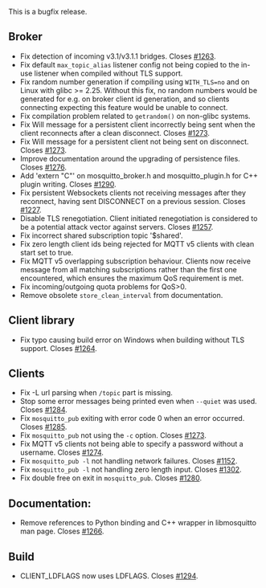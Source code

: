 <!--
.. title: Version 1.6.3 released
.. slug: version-1-6-3-released
.. date: 2019-06-18 13:00:00 UTC+1
.. tags: Releases
.. category:
.. link:
.. description:
.. type: text
-->

This is a bugfix release.

## Broker

- Fix detection of incoming v3.1/v3.1.1 bridges. Closes [#1263].
- Fix default `max_topic_alias` listener config not being copied to the in-use
  listener when compiled without TLS support.
- Fix random number generation if compiling using `WITH_TLS=no` and on Linux
  with glibc >= 2.25. Without this fix, no random numbers would be generated
  for e.g. on broker client id generation, and so clients connecting expecting
  this feature would be unable to connect.
- Fix compilation problem related to `getrandom()` on non-glibc systems.
- Fix Will message for a persistent client incorrectly being sent when the
  client reconnects after a clean disconnect. Closes [#1273].
- Fix Will message for a persistent client not being sent on disconnect.
  Closes [#1273].
- Improve documentation around the upgrading of persistence files. Closes
  [#1276].
- Add 'extern "C"' on mosquitto_broker.h and mosquitto_plugin.h for C++ plugin
  writing. Closes [#1290].
- Fix persistent Websockets clients not receiving messages after they
  reconnect, having sent DISCONNECT on a previous session. Closes [#1227].
- Disable TLS renegotiation. Client initiated renegotiation is considered to
  be a potential attack vector against servers. Closes [#1257].
- Fix incorrect shared subscription topic '$shared'.
- Fix zero length client ids being rejected for MQTT v5 clients with clean
  start set to true.
- Fix MQTT v5 overlapping subscription behaviour. Clients now receive message
  from all matching subscriptions rather than the first one encountered, which
  ensures the maximum QoS requirement is met.
- Fix incoming/outgoing quota problems for QoS>0.
- Remove obsolete `store_clean_interval` from documentation.

## Client library

- Fix typo causing build error on Windows when building without TLS support.
  Closes [#1264].

## Clients

- Fix -L url parsing when `/topic` part is missing.
- Stop some error messages being printed even when `--quiet` was used.
  Closes [#1284].
- Fix `mosquitto_pub` exiting with error code 0 when an error occurred.
  Closes [#1285].
- Fix `mosquitto_pub` not using the `-c` option. Closes [#1273].
- Fix MQTT v5 clients not being able to specify a password without a username.
  Closes [#1274].
- Fix `mosquitto_pub -l` not handling network failures. Closes [#1152].
- Fix `mosquitto_pub -l` not handling zero length input. Closes [#1302].
- Fix double free on exit in `mosquitto_pub`. Closes [#1280].

## Documentation:

- Remove references to Python binding and C++ wrapper in libmosquitto man
  page. Closes [#1266].

## Build

- CLIENT_LDFLAGS now uses LDFLAGS. Closes [#1294].

[#1152]: https://github.com/eclipse/mosquitto/issues/1152

[#1227]: https://github.com/eclipse/mosquitto/issues/1227

[#1257]: https://github.com/eclipse/mosquitto/issues/1257

[#1263]: https://github.com/eclipse/mosquitto/issues/1263

[#1264]: https://github.com/eclipse/mosquitto/issues/1264

[#1266]: https://github.com/eclipse/mosquitto/issues/1266

[#1273]: https://github.com/eclipse/mosquitto/issues/1273

[#1273]: https://github.com/eclipse/mosquitto/issues/1273

[#1273]: https://github.com/eclipse/mosquitto/issues/1273

[#1274]: https://github.com/eclipse/mosquitto/issues/1274

[#1276]: https://github.com/eclipse/mosquitto/issues/1276

[#1280]: https://github.com/eclipse/mosquitto/issues/1280

[#1284]: https://github.com/eclipse/mosquitto/issues/1284

[#1285]: https://github.com/eclipse/mosquitto/issues/1285

[#1290]: https://github.com/eclipse/mosquitto/issues/1290

[#1294]: https://github.com/eclipse/mosquitto/issues/1294

[#1302]: https://github.com/eclipse/mosquitto/issues/1302
